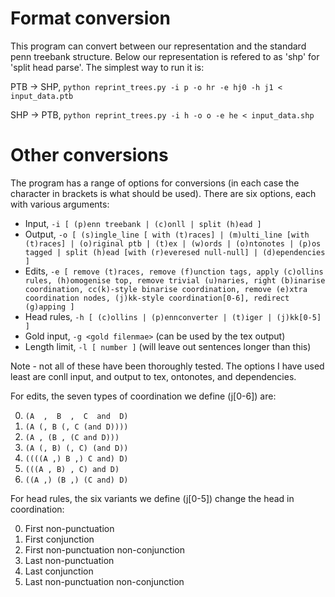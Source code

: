 # Format conversion
This program can convert between our representation and the standard penn treebank structure.
Below our representation is refered to as 'shp' for 'split head parse'.
The simplest way to run it is:

PTB -> SHP, `python reprint_trees.py -i p -o hr -e hj0 -h j1 < input_data.ptb`

SHP -> PTB, `python reprint_trees.py -i h -o o -e he < input_data.shp`

# Other conversions
The program has a range of options for conversions (in each case the character in brackets is what should be used).
There are six options, each with various arguments:

- Input, `-i [ (p)enn treebank | (c)onll | split (h)ead ]`
- Output, `-o [ (s)ingle_line [ with (t)races] | (m)ulti_line [with (t)races] | (o)riginal ptb | (t)ex | (w)ords | (o)ntonotes | (p)os tagged | split (h)ead [with (r)everesed null-null] | (d)ependencies ]`
- Edits, `-e [ remove (t)races, remove (f)unction tags, apply (c)ollins rules, (h)omogenise top, remove trivial (u)naries, right (b)inarise coordination, cc(k)-style binarise coordination, remove (e)xtra coordination nodes, (j)kk-style coordination[0-6], redirect (g)apping ]`
- Head rules, `-h [ (c)ollins | (p)ennconverter | (t)iger | (j)kk[0-5] ]`
- Gold input, `-g <gold filenmae>` (can be used by the tex output)
- Length limit, `-l [ number ]` (will leave out sentences longer than this)

Note - not all of these have been thoroughly tested.
The options I have used least are conll input, and output to tex, ontonotes, and dependencies.

For edits, the seven types of coordination we define (j[0-6]) are:

0. `(A  ,  B  ,  C  and  D)`
1. `(A (, B (, C (and D))))`
2. `(A , (B , (C and D)))`
3. `(A (, B) (, C) (and D))`
4. `((((A ,) B ,) C and) D)`
5. `(((A , B) , C) and D)`
6. `((A ,) (B ,) (C and) D)`

For head rules, the six variants we define (j[0-5]) change the head in coordination:

0. First non-punctuation
1. First conjunction
2. First non-punctuation non-conjunction
3. Last non-punctuation
4. Last conjunction
5. Last non-punctuation non-conjunction
